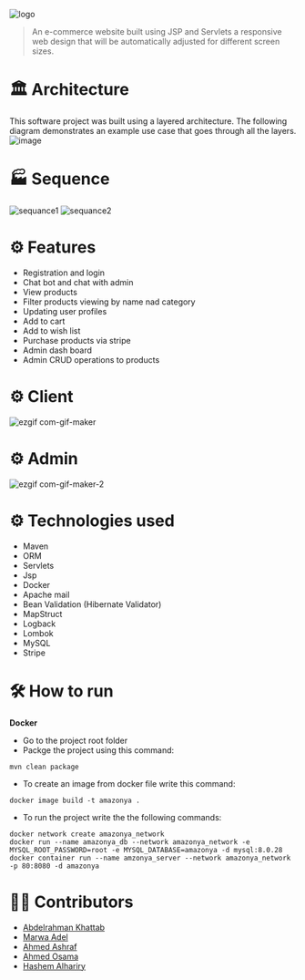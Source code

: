 ![logo](https://user-images.githubusercontent.com/36333141/164304926-ff40e561-0867-436d-be92-58c823e5174e.jpeg)
>An e-commerce website built using JSP and Servlets a responsive web design that will be automatically adjusted for different screen sizes.
# 🏛 Architecture
This software project was built using a layered architecture. The following diagram demonstrates an example use case that goes through all the layers. 
![image](https://user-images.githubusercontent.com/73137611/155808282-0a0ee1ab-9d35-4258-a953-c9ccad72f707.png)

# 🏭 Sequence
![sequance1](https://user-images.githubusercontent.com/36333141/164316416-9f5f92ff-b594-4465-90be-9c82ae7ecfd3.png) ![sequance2](https://user-images.githubusercontent.com/36333141/164319528-1aa9ad58-89ce-4e51-bb96-5239117512fc.png)



# ⚙ Features
* Registration and login
* Chat bot and chat with admin
* View products
* Filter products viewing by name nad category
* Updating user profiles
* Add to cart
* Add to wish list
* Purchase products via stripe 
* Admin dash board
* Admin CRUD operations to products

# ⚙ Client
![ezgif com-gif-maker](https://user-images.githubusercontent.com/45319166/164311567-bac9b6e3-a82f-4a41-9ead-8f494e819d94.gif)
# ⚙ Admin
![ezgif com-gif-maker-2](https://user-images.githubusercontent.com/45319166/164312129-3e00d0c0-5316-4529-9d9a-794ad21112cc.gif)


# ⚙ Technologies used
* Maven
* ORM
* Servlets
* Jsp
* Docker
* Apache mail
* Bean Validation (Hibernate Validator)
* MapStruct
* Logback
* Lombok
* MySQL
* Stripe

# 🛠 How to run
**Docker**
* Go to the project root folder
* Packge the project using this command:
```maven
mvn clean package
``` 
* To create an image from docker file write this command:
```docker
docker image build -t amazonya .
```
* To run the project write the the following commands:
```docker
docker network create amazonya_network
docker run --name amazonya_db --network amazonya_network -e MYSQL_ROOT_PASSWORD=root -e MYSQL_DATABASE=amazonya -d mysql:8.0.28
docker container run --name amzonya_server --network amazonya_network -p 80:8080 -d amazonya
```

# 👷🏽 Contributors
* [Abdelrahman Khattab](https://github.com/abdelrahman-khattab)
* [Marwa Adel](https://github.com/marwaadel12)
* [Ahmed Ashraf](https://github.com/ahmedashrfhassan)
* [Ahmed Osama](https://github.com/AhmedOsama123)
* [Hashem Alhariry](https://github.com/HashemAlhariry)

